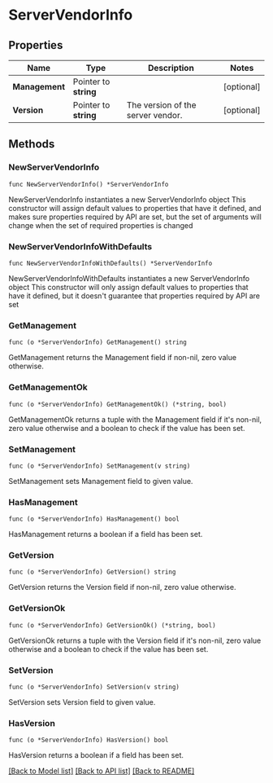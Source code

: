 # ServerVendorInfo

## Properties

Name | Type | Description | Notes
------------ | ------------- | ------------- | -------------
**Management** | Pointer to **string** |  | [optional] 
**Version** | Pointer to **string** | The version of the server vendor. | [optional] 

## Methods

### NewServerVendorInfo

`func NewServerVendorInfo() *ServerVendorInfo`

NewServerVendorInfo instantiates a new ServerVendorInfo object
This constructor will assign default values to properties that have it defined,
and makes sure properties required by API are set, but the set of arguments
will change when the set of required properties is changed

### NewServerVendorInfoWithDefaults

`func NewServerVendorInfoWithDefaults() *ServerVendorInfo`

NewServerVendorInfoWithDefaults instantiates a new ServerVendorInfo object
This constructor will only assign default values to properties that have it defined,
but it doesn't guarantee that properties required by API are set

### GetManagement

`func (o *ServerVendorInfo) GetManagement() string`

GetManagement returns the Management field if non-nil, zero value otherwise.

### GetManagementOk

`func (o *ServerVendorInfo) GetManagementOk() (*string, bool)`

GetManagementOk returns a tuple with the Management field if it's non-nil, zero value otherwise
and a boolean to check if the value has been set.

### SetManagement

`func (o *ServerVendorInfo) SetManagement(v string)`

SetManagement sets Management field to given value.

### HasManagement

`func (o *ServerVendorInfo) HasManagement() bool`

HasManagement returns a boolean if a field has been set.

### GetVersion

`func (o *ServerVendorInfo) GetVersion() string`

GetVersion returns the Version field if non-nil, zero value otherwise.

### GetVersionOk

`func (o *ServerVendorInfo) GetVersionOk() (*string, bool)`

GetVersionOk returns a tuple with the Version field if it's non-nil, zero value otherwise
and a boolean to check if the value has been set.

### SetVersion

`func (o *ServerVendorInfo) SetVersion(v string)`

SetVersion sets Version field to given value.

### HasVersion

`func (o *ServerVendorInfo) HasVersion() bool`

HasVersion returns a boolean if a field has been set.


[[Back to Model list]](../README.md#documentation-for-models) [[Back to API list]](../README.md#documentation-for-api-endpoints) [[Back to README]](../README.md)


